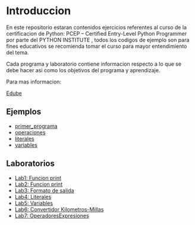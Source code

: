 # Introduccion

En este repositorio estaran contenidos ejercicios referentes al curso de la certificacion de Python: PCEP – Certified Entry-Level Python Programmer por parte del PYTHON INSTITUTE , todos los codigos de ejemplo son para fines educativos se recomienda tomar el curso para mayor entendimiento del tema.

Cada programa y laboratorio contiene informacion respecto a lo que se debe hacer asi como los objetivos del programa y aprendizaje.

Para mas informacion:

[Edube](https://edube.org/)



## Ejemplos

* [primer_programa](./Examples/primer_programa.py)
* [operaciones](./Examples/operaciones.py)
* [literales](./Examples/literales.py)
* [variables](./Examples/Variables.py)

## Laboratorios

* [Lab1: Funcion print](./Exercises/Lab1_print.py)
* [Lab2: Funcion print](./Exercises/Lab2_print2.py)
* [Lab3: Formato de salida](./Exercises/Lab3_formato_salida.py)
* [Lab4: Literales](./Exercises/Lab4_Literales.py)
* [Lab5: Variables](./Exercises/Lab5_Variables.py)
* [Lab6: Convertidor Kilometros-Millas](./Exercises/Lab6_ConvertidorSencillo.py)
* [Lab7: OperadoresExpresiones](./Exercises/Lab7_OperadoresExpresiones.py)

